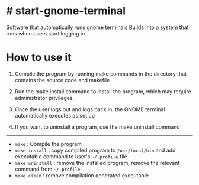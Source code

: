 # # start-gnome-terminal
Software that automatically runs gnome terminals 
Builds into a system that runs when users start logging in

# How to use it
1. Compile the program by running make commands in the directory that contains the source code and makefile.

2. Run the make install command to install the program, which may require administrator privileges.

3. Once the user logs out and logs back in, the GNOME terminal automatically executes as set up

4. If you want to uninstall a program, use the make uninstall command
---
  * `make` : Compile the program
  * `make install` : copy compiled program to `/usr/local/bin` and add executable command to user's `~/.profile` file
  * `make uninstall` : remove the installed program, remove the relevant command from `~/.profile`
  * `make clean` : remove compilation generated executable
